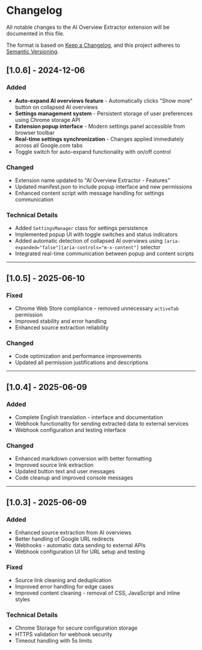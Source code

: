 # Changelog

All notable changes to the AI Overview Extractor extension will be documented in this file.

The format is based on [Keep a Changelog](https://keepachangelog.com/en/1.0.0/),
and this project adheres to [Semantic Versioning](https://semver.org/spec/v2.0.0.html).

## [1.0.6] - 2024-12-06

### Added
- **Auto-expand AI overviews feature** - Automatically clicks "Show more" button on collapsed AI overviews
- **Settings management system** - Persistent storage of user preferences using Chrome storage API
- **Extension popup interface** - Modern settings panel accessible from browser toolbar
- **Real-time settings synchronization** - Changes applied immediately across all Google.com tabs
- Toggle switch for auto-expand functionality with on/off control

### Changed
- Extension name updated to "AI Overview Extractor - Features"
- Updated manifest.json to include popup interface and new permissions
- Enhanced content script with message handling for settings communication

### Technical Details
- Added `SettingsManager` class for settings persistence
- Implemented popup UI with toggle switches and status indicators
- Added automatic detection of collapsed AI overviews using `[aria-expanded="false"][aria-controls="m-x-content"]` selector
- Integrated real-time communication between popup and content scripts

---

## [1.0.5] - 2025-06-10

### Fixed
- Chrome Web Store compliance - removed unnecessary `activeTab` permission
- Improved stability and error handling
- Enhanced source extraction reliability

### Changed
- Code optimization and performance improvements
- Updated all permission justifications and descriptions

---

## [1.0.4] - 2025-06-09

### Added
- Complete English translation - interface and documentation
- Webhook functionality for sending extracted data to external services
- Webhook configuration and testing interface

### Changed
- Enhanced markdown conversion with better formatting
- Improved source link extraction
- Updated button text and user messages
- Code cleanup and improved console messages

---

## [1.0.3] - 2025-06-09

### Added
- Enhanced source extraction from AI overviews
- Better handling of Google URL redirects
- Webhooks - automatic data sending to external APIs
- Webhook configuration UI for URL setup and testing

### Fixed
- Source link cleaning and deduplication
- Improved error handling for edge cases
- Improved content cleaning - removal of CSS, JavaScript and inline styles

### Technical Details
- Chrome Storage for secure configuration storage
- HTTPS validation for webhook security
- Timeout handling with 5s limits
